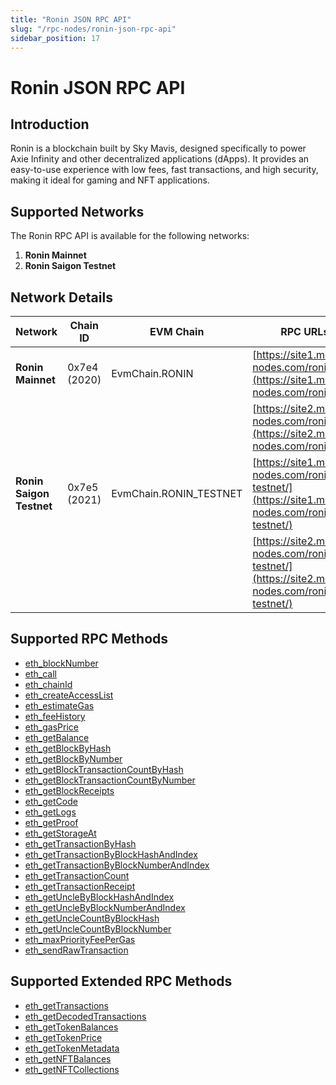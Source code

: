 ```yaml
---
title: "Ronin JSON RPC API"
slug: "/rpc-nodes/ronin-json-rpc-api"
sidebar_position: 17
---
```


# Ronin JSON RPC API

## Introduction

Ronin is a blockchain built by Sky Mavis, designed specifically to power Axie Infinity and other decentralized applications (dApps). It provides an easy-to-use experience with low fees, fast transactions, and high security, making it ideal for gaming and NFT applications.

## Supported Networks

The Ronin RPC API is available for the following networks:

1. **Ronin Mainnet**
2. **Ronin Saigon Testnet**

## Network Details

| Network                  | Chain ID     | EVM Chain              | RPC URLs                                                                                         |
| ------------------------ | ------------ | ---------------------- | ------------------------------------------------------------------------------------------------ |
| **Ronin Mainnet**        | 0x7e4 (2020) | EvmChain.RONIN         | [https://site1.moralis-nodes.com/ronin/](https://site1.moralis-nodes.com/ronin/)                 |
|                          |              |                        | [https://site2.moralis-nodes.com/ronin/](https://site2.moralis-nodes.com/ronin/)                 |
| **Ronin Saigon Testnet** | 0x7e5 (2021) | EvmChain.RONIN_TESTNET | [https://site1.moralis-nodes.com/ronin-testnet/](https://site1.moralis-nodes.com/ronin-testnet/) |
|                          |              |                        | [https://site2.moralis-nodes.com/ronin-testnet/](https://site2.moralis-nodes.com/ronin-testnet/) |

## Supported RPC Methods

- [eth_blockNumber](/rpc-nodes/reference/eth_blockNumber)
- [eth_call](/rpc-nodes/reference/eth_call)
- [eth_chainId](/rpc-nodes/reference/eth_chainId)
- [eth_createAccessList](/rpc-nodes/reference/eth_createAccessList)
- [eth_estimateGas](/rpc-nodes/reference/eth_estimateGas)
- [eth_feeHistory](/rpc-nodes/reference/eth_feeHistory)
- [eth_gasPrice](/rpc-nodes/reference/eth_gasPrice)
- [eth_getBalance](/rpc-nodes/reference/eth_getBalance)
- [eth_getBlockByHash](/rpc-nodes/reference/eth_getBlockByHash)
- [eth_getBlockByNumber](/rpc-nodes/reference/eth_getBlockByNumber)
- [eth_getBlockTransactionCountByHash](/rpc-nodes/reference/eth_getBlockTransactionCountByHash)
- [eth_getBlockTransactionCountByNumber](/rpc-nodes/reference/eth_getBlockTransactionCountByNumber)
- [eth_getBlockReceipts](/rpc-nodes/reference/eth_getBlockReceipts)
- [eth_getCode](/rpc-nodes/reference/eth_getCode)
- [eth_getLogs](/rpc-nodes/reference/eth_getLogs)
- [eth_getProof](/rpc-nodes/reference/eth_getProof)
- [eth_getStorageAt](/rpc-nodes/reference/eth_getStorageAt)
- [eth_getTransactionByHash](/rpc-nodes/reference/eth_getTransactionByHash)
- [eth_getTransactionByBlockHashAndIndex](/rpc-nodes/reference/eth_getTransactionByBlockHashAndIndex)
- [eth_getTransactionByBlockNumberAndIndex](/rpc-nodes/reference/eth_getTransactionByBlockNumberAndIndex)
- [eth_getTransactionCount](/rpc-nodes/reference/eth_getTransactionCount)
- [eth_getTransactionReceipt](/rpc-nodes/reference/eth_getTransactionReceipt)
- [eth_getUncleByBlockHashAndIndex](/rpc-nodes/reference/eth_getUncleByBlockHashAndIndex)
- [eth_getUncleByBlockNumberAndIndex](/rpc-nodes/reference/eth_getUncleByBlockNumberAndIndex)
- [eth_getUncleCountByBlockHash](/rpc-nodes/reference/eth_getUncleCountByBlockHash)
- [eth_getUncleCountByBlockNumber](/rpc-nodes/reference/eth_getUncleCountByBlockNumber)
- [eth_maxPriorityFeePerGas](/rpc-nodes/reference/eth_maxPriorityFeePerGas)
- [eth_sendRawTransaction](/rpc-nodes/reference/eth_sendRawTransaction)

## Supported Extended RPC Methods

- [eth_getTransactions](/rpc-nodes/reference/extended-rpc/eth_getTransactions)
- [eth_getDecodedTransactions](/rpc-nodes/reference/extended-rpc/eth_getDecodedTransactions)
- [eth_getTokenBalances](/rpc-nodes/reference/extended-rpc/eth_getTokenBalances)
- [eth_getTokenPrice](/rpc-nodes/reference/extended-rpc/eth_getTokenPrice)
- [eth_getTokenMetadata](/rpc-nodes/reference/extended-rpc/eth_getTokenMetadata)
- [eth_getNFTBalances](/rpc-nodes/reference/extended-rpc/eth_getNFTBalances)
- [eth_getNFTCollections](/rpc-nodes/reference/extended-rpc/eth_getNFTCollections)
